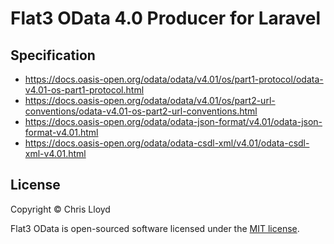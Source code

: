 # Flat3 OData 4.0 Producer for Laravel

## Specification

* https://docs.oasis-open.org/odata/odata/v4.01/os/part1-protocol/odata-v4.01-os-part1-protocol.html
* https://docs.oasis-open.org/odata/odata/v4.01/os/part2-url-conventions/odata-v4.01-os-part2-url-conventions.html
* https://docs.oasis-open.org/odata/odata-json-format/v4.01/odata-json-format-v4.01.html
* https://docs.oasis-open.org/odata/odata-csdl-xml/v4.01/odata-csdl-xml-v4.01.html

## License

Copyright © Chris Lloyd

Flat3 OData is open-sourced software licensed under the [MIT license](LICENSE.md).